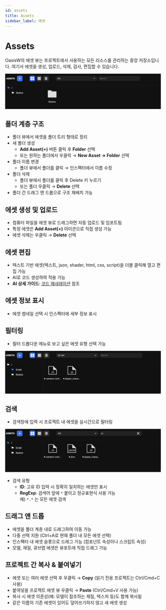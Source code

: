 ```yaml
---
id: assets
title: Assets
sidebar_label: 에셋
---
```


# Assets

OasisW의 에셋 뷰는 프로젝트에서 사용하는 모든 리소스를 관리하는 중앙 저장소입니다.
여기서 에셋을 생성, 업로드, 삭제, 검사, 편집할 수 있습니다.

![Assets](/img/usage-guide/6_assets.png)

## 폴더 계층 구조

- 폴더 뷰에서 에셋을 폴더 트리 형태로 정리
- 새 폴더 생성  
  - **Add Asset(+)** 버튼 클릭 후 **Folder** 선택  
  - 또는 원하는 폴더에서 우클릭 → **New Asset → Folder** 선택
- 폴더 이름 변경  
  - 폴더 뷰에서 폴더를 클릭 → 인스팩터에서 이름 수정
- 폴더 삭제  
  - 폴더 뷰에서 폴더를 클릭 후 Delete 키 누르기  
  - 또는 폴더 우클릭 → **Delete** 선택
- 폴더 간 드래그 앤 드롭으로 구조 재배치 가능

## 에셋 생성 및 업로드

- 컴퓨터 파일을 에셋 뷰로 드래그하면 자동 업로드 및 임포트됨
- 특정 에셋은 **Add Asset(+)** 아이콘으로 직접 생성 가능
- 에셋 삭제는 우클릭 → **Delete** 선택

## 에셋 편집

- 텍스트 기반 에셋(텍스트, json, shader, html, css, script)을 더블 클릭해 열고 편집 가능
- AI로 코드 생성하여 적용 가능
- **AI 상세 가이드**: [코드 제네레이션](../usage-guide/code-generation) 참조

## 에셋 정보 표시

- 에셋 썸네일 선택 시 인스팩터에 세부 정보 표시

## 필터링

- 필터 드롭다운 메뉴로 보고 싶은 에셋 유형 선택 가능

![Assets](/img/usage-guide/6_1_filtering.png)

## 검색

- 검색창에 입력 시 프로젝트 내 에셋을 실시간으로 필터링

![Assets](/img/usage-guide/6_2_searching.png)

- 검색 유형
  - **ID**: 고유 ID 입력 시 정확히 일치하는 에셋만 표시
  - **RegExp**: 검색어 앞에 `*` 붙이고 정규표현식 사용 가능  
    예) `*.*` 는 모든 에셋 검색

## 드래그 앤 드롭

- 에셋을 폴더 계층 내로 드래그하여 이동 가능  
- 다중 선택 지원 (Ctrl+A로 현재 폴더 내 모든 에셋 선택)  
- 인스팩터 내 에셋 슬롯으로 드래그 가능 (컴포넌트 속성이나 스크립트 속성)  
- 모델, 재질, 큐브맵 에셋은 뷰포트에 직접 드래그 가능

## 프로젝트 간 복사 & 붙여넣기

- 에셋 또는 여러 에셋 선택 후 우클릭 → **Copy** (읽기 전용 프로젝트는 Ctrl/Cmd+C 사용)  
- 붙여넣을 프로젝트 에셋 뷰 우클릭 → **Paste** (Ctrl/Cmd+V 사용 가능)  
- 복사 시 에셋 의존성(예: 모델이 참조하는 재질, 텍스처 등)도 함께 복사됨  
- 같은 이름의 기존 에셋이 있어도 덮어쓰기하지 않고 새 에셋 생성
